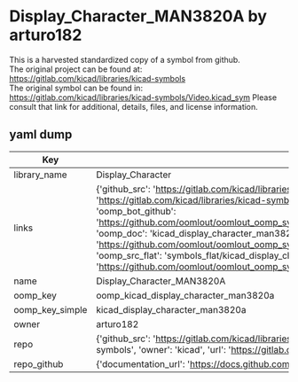 # Display_Character_MAN3820A by arturo182  
This is a harvested standardized copy of a symbol from github.  
The original project can be found at:  
https://gitlab.com/kicad/libraries/kicad-symbols  
The original symbol can be found in:
https://gitlab.com/kicad/libraries/kicad-symbols/Video.kicad_sym
Please consult that link for additional, details, files, and license information.  
## yaml dump  
| Key | Value |  
| --- | --- |  
| library_name | Display_Character |  
| links | {'github_src': 'https://gitlab.com/kicad/libraries/kicad-symbols/Video.kicad_sym', 'github_src_repo': 'https://gitlab.com/kicad/libraries/kicad-symbols', 'oomp_bot': 'kicad_display_character_man3820a/working', 'oomp_bot_github': 'https://github.com/oomlout/oomlout_oomp_symbol_bot/tree/main/kicad_display_character_man3820a/working', 'oomp_doc': 'kicad_display_character_man3820a/working', 'oomp_doc_github': 'https://github.com/oomlout/oomlout_oomp_symbol_doc/tree/main/kicad_display_character_man3820a/working', 'oomp_src_flat': 'symbols_flat/kicad_display_character_man3820a/working', 'oomp_src_flat_github': 'https://github.com/oomlout/oomlout_oomp_symbol_src/tree/main/kicad_display_character_man3820a/working'} |  
| name | Display_Character_MAN3820A |  
| oomp_key | oomp_kicad_display_character_man3820a |  
| oomp_key_simple | kicad_display_character_man3820a |  
| owner | arturo182 |  
| repo | {'github_src': 'https://gitlab.com/kicad/libraries/kicad-symbols/Video.kicad_sym', 'name': 'libraries/kicad-symbols', 'owner': 'kicad', 'url': 'https://gitlab.com/kicad/libraries/kicad-symbols'} |  
| repo_github | {'documentation_url': 'https://docs.github.com/rest/repos/repos#get-a-repository', 'message': 'Not Found'} |  

